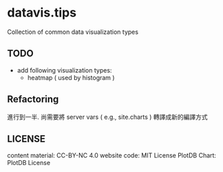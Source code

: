 # datavis.tips

Collection of common data visualization types


## TODO

 * add following visualization types:
    - heatmap ( used by histogram )


## Refactoring

進行到一半. 尚需要將 server vars ( e.g., site.charts ) 轉譯成新的編譯方式


## LICENSE

content material: CC-BY-NC 4.0
website code: MIT License
PlotDB Chart: PlotDB License
